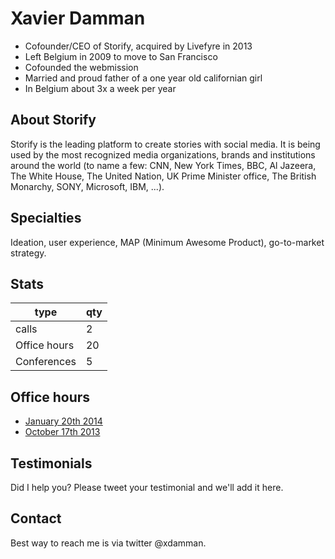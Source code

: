 # Xavier Damman

- Cofounder/CEO of Storify, acquired by Livefyre in 2013
- Left Belgium in 2009 to move to San Francisco
- Cofounded the webmission
- Married and proud father of a one year old californian girl
- In Belgium about 3x a week per year

## About Storify
Storify is the leading platform to create stories with social media. It is being used by the most recognized media organizations, brands and institutions around the world (to name a few: CNN, New York Times, BBC, Al Jazeera, The White House, The United Nation, UK Prime Minister office, The British Monarchy, SONY, Microsoft, IBM, ...).

## Specialties
Ideation, user experience, MAP (Minimum Awesome Product), go-to-market strategy. 

## Stats
| type  | qty |
| ----- | --- |
| calls | 2   |
| Office hours | 20 |
| Conferences | 5 |


## Office hours

- [January 20th 2014](http://ohours.org/officehours/73763)
- [October 17th 2013](http://ohours.org/officehours/60393)

## Testimonials

Did I help you? Please tweet your testimonial and we'll add it here.

## Contact
Best way to reach me is via twitter @xdamman.